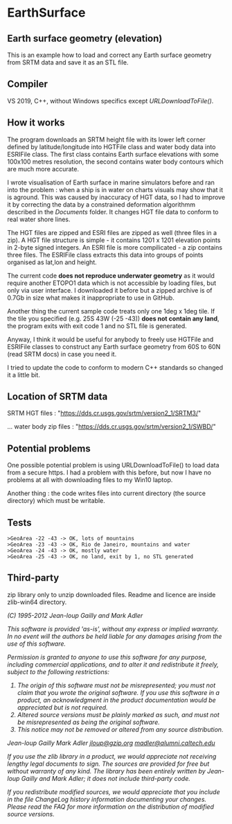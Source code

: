 # EarthSurface

  Earth surface geometry (elevation)
  ----------------------------------
  This is an example how to load and correct any Earth surface geometry from SRTM data
and save it as an STL file.

  Compiler
  --------
  VS 2019, C++, without Windows specifics except <I>URLDownloadToFile()</I>.

  How it works
  ------------
  The program downloads an SRTM height file with its lower left corner defined by
latitude/longitude into HGTFile class and water body data into ESRIFile class.
The first class contains Earth surface elevations with some 100x100 metres resolution,
the second contains water body contours which are  much more accurate.

  I wrote visualisation of Earth surface in marine simulators before and
ran into the problem : when a ship is in water on charts visuals may show that
it is aground. This was caused by inaccuracy of HGT data, so I had to improve it by 
correcting the data by a constrained deformation algorithmm described in the <I>Documents</I>
folder. It changes HGT file data to conform to real water shore lines.

  The HGT files are zipped and ESRI files are zipped as well (three files in a zip). A HGT
file structure is simple - it contains 1201 x 1201 elevation points in 2-byte signed integers.
An ESRI file is more compilicated - a zip contains three files. The ESRIFile class extracts
this data into groups of points organised as lat,lon and height.

  The current code <B>does not reproduce underwater geometry</B> as it would require another ETOPO1
data which is not accessible by loading files, but only via user interface. I downloaded it
before but a zipped archive is of 0.7Gb in size what makes it inappropriate to use in GitHub.

  Another thing the current sample code treats only one 1deg x 1deg tile.
  If the tile you specified (e.g. 25S 43W (-25 -43)) <B>does not contain any land</B>, the program
exits with exit code 1 and no STL file is generated.

  Anyway, I think it would be useful for anybody to freely use HGTFile and ESRIFile classes to
construct any Earth surface geometry from 60S to 60N (read SRTM docs) in case you need it.

  I tried to update the code to conform to modern C++ standards so changed it a little bit.

  Location of SRTM data
  ---------------------
  SRTM HGT files : 
  "https://dds.cr.usgs.gov/srtm/version2_1/SRTM3/"
  
   ... water body zip files :
  "https://dds.cr.usgs.gov/srtm/version2_1/SWBD/"

  Potential problems
  ------------------
  One possible potential problem is using URLDownloadToFile() to load data
from a secure https. I had a problem with this before, but now I have no problems
at all with downloading files to my Win10 laptop.

  Another thing : the code writes files into current directory (the source directory)
which must be writable.

  Tests
  -----
    >GeoArea -22 -43 -> OK, lots of mountains
    >GeoArea -23 -43 -> OK, Rio de Janeiro, mountains and water
    >GeoArea -24 -43 -> OK, mostly water
    >GeoArea -25 -43 -> OK, no land, exit by 1, no STL generated
    
  Third-party
  -----------
  zip library only to unzip downloaded files. Readme and licence are inside zlib-win64 directory.
  
  <I>
   (C) 1995-2012 Jean-loup Gailly and Mark Adler

  This software is provided 'as-is', without any express or implied
  warranty.  In no event will the authors be held liable for any damages
  arising from the use of this software.

  Permission is granted to anyone to use this software for any purpose,
  including commercial applications, and to alter it and redistribute it
  freely, subject to the following restrictions:

  1. The origin of this software must not be misrepresented; you must not
     claim that you wrote the original software. If you use this software
     in a product, an acknowledgment in the product documentation would be
     appreciated but is not required.
  2. Altered source versions must be plainly marked as such, and must not be
     misrepresented as being the original software.
  3. This notice may not be removed or altered from any source distribution.

  Jean-loup Gailly        Mark Adler
  jloup@gzip.org          madler@alumni.caltech.edu

If you use the zlib library in a product, we would appreciate *not* receiving
lengthy legal documents to sign.  The sources are provided for free but without
warranty of any kind.  The library has been entirely written by Jean-loup
Gailly and Mark Adler; it does not include third-party code.

If you redistribute modified sources, we would appreciate that you include in
the file ChangeLog history information documenting your changes.  Please read
the FAQ for more information on the distribution of modified source versions.
</I>



